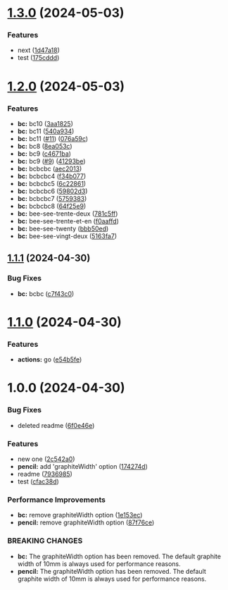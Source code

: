 # [1.3.0](https://github.com/takuyahara/test-semantic-version/compare/v1.2.0...v1.3.0) (2024-05-03)


### Features

* next ([1d47a18](https://github.com/takuyahara/test-semantic-version/commit/1d47a18b5fc0c3a5fe66eb3649e0312a480b01ad))
* test ([175cddd](https://github.com/takuyahara/test-semantic-version/commit/175cddd5a7b6ea75252de8ed51597db981650006))

# [1.2.0](https://github.com/takuyahara/test-semantic-version/compare/v1.1.1...v1.2.0) (2024-05-03)


### Features

* **bc:** bc10 ([3aa1825](https://github.com/takuyahara/test-semantic-version/commit/3aa182594a32db3a5c342918a5aec08c33d6aad7))
* **bc:** bc11 ([540a934](https://github.com/takuyahara/test-semantic-version/commit/540a934f9c2d2ba62e560f6f64d2a3f10c945aa6))
* **bc:** bc11 ([#11](https://github.com/takuyahara/test-semantic-version/issues/11)) ([076a59c](https://github.com/takuyahara/test-semantic-version/commit/076a59cf0eb219d7b3bfbed44eb0d48b7b250b67))
* **bc:** bc8 ([8ea053c](https://github.com/takuyahara/test-semantic-version/commit/8ea053c49e3304750ca7bd7d632a6adbe2bcb439))
* **bc:** bc9 ([c4671ba](https://github.com/takuyahara/test-semantic-version/commit/c4671ba5eaa8260ca91829b309f21baf5932e08c))
* **bc:** bc9 ([#9](https://github.com/takuyahara/test-semantic-version/issues/9)) ([41293be](https://github.com/takuyahara/test-semantic-version/commit/41293be6ae2b01f4f8d6c33ba925058dd1a6449a))
* **bc:** bcbcbc ([aec2013](https://github.com/takuyahara/test-semantic-version/commit/aec2013b5065e3e51f2e75fa418d9208e1aa35bb))
* **bc:** bcbcbc4 ([f34b077](https://github.com/takuyahara/test-semantic-version/commit/f34b077441947e89320a882b8e78b85a149c391e))
* **bc:** bcbcbc5 ([6c22861](https://github.com/takuyahara/test-semantic-version/commit/6c2286138565b9f5ef168fa58df62e992ab18918))
* **bc:** bcbcbc6 ([59802d3](https://github.com/takuyahara/test-semantic-version/commit/59802d30397086db5aba4b5f8a1b4e52ffe0e458))
* **bc:** bcbcbc7 ([5759383](https://github.com/takuyahara/test-semantic-version/commit/5759383f2fe947e34019c9e7230506d9cae25b1a))
* **bc:** bcbcbc8 ([64f25e9](https://github.com/takuyahara/test-semantic-version/commit/64f25e9c81ce17ba2dd925f1b05e2bb0c1dbd0d6))
* **bc:** bee-see-trente-deux ([781c5ff](https://github.com/takuyahara/test-semantic-version/commit/781c5ff6fdb0fd268a6c6568163595e6cb1e4be9))
* **bc:** bee-see-trente-et-en ([f0aaffd](https://github.com/takuyahara/test-semantic-version/commit/f0aaffd927a60e1427c781a06d8cf01683b49996))
* **bc:** bee-see-twenty ([bbb50ed](https://github.com/takuyahara/test-semantic-version/commit/bbb50ede9017292930c38a5ead40c77142f563b5))
* **bc:** bee-see-vingt-deux ([5163fa7](https://github.com/takuyahara/test-semantic-version/commit/5163fa796fdc7868ed28f4f99d42bdd453178eb5))

## [1.1.1](https://github.com/takuyahara/test-semantic-version/compare/v1.1.0...v1.1.1) (2024-04-30)


### Bug Fixes

* **bc:** bcbc ([c7f43c0](https://github.com/takuyahara/test-semantic-version/commit/c7f43c052aa8a4b8d9dea1bb52a04dbee10d4d7e))

# [1.1.0](https://github.com/takuyahara/test-semantic-version/compare/v1.0.0...v1.1.0) (2024-04-30)


### Features

* **actions:** go ([e54b5fe](https://github.com/takuyahara/test-semantic-version/commit/e54b5fe3a8437b6cabd5aba7de01057ea32ba2f9))

# 1.0.0 (2024-04-30)


### Bug Fixes

* deleted readme ([6f0e46e](https://github.com/takuyahara/test-semantic-version/commit/6f0e46e79cbd545ed3e6d96e39540f346f0baae8))


### Features

* new one ([2c542a0](https://github.com/takuyahara/test-semantic-version/commit/2c542a035b5d54a1e2c440b10b8bf8d216d17548))
* **pencil:** add 'graphiteWidth' option ([174274d](https://github.com/takuyahara/test-semantic-version/commit/174274df38e2d2d2e365e25b5ee0232450e0ab7f))
* readme ([7936985](https://github.com/takuyahara/test-semantic-version/commit/7936985214863660afdd5117680302c2e30f7923))
* test ([cfac38d](https://github.com/takuyahara/test-semantic-version/commit/cfac38df2a8ffae47d392844fe793d4ab2ecb6a1))


### Performance Improvements

* **bc:** remove graphiteWidth option ([1e153ec](https://github.com/takuyahara/test-semantic-version/commit/1e153ec1990dabb923fa8667a199a8a606dfd5ba))
* **pencil:** remove graphiteWidth option ([87f76ce](https://github.com/takuyahara/test-semantic-version/commit/87f76ceb67144f7ecb429de1679372d9b78c43a2))


### BREAKING CHANGES

* **bc:** The graphiteWidth option has been removed.
The default graphite width of 10mm is always used for performance reasons.
* **pencil:** The graphiteWidth option has been removed.
The default graphite width of 10mm is always used for performance reasons.
